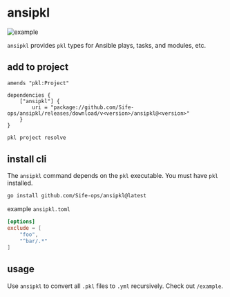 # ansipkl

![example](https://i.imgur.com/ATcJ90A.png)

`ansipkl` provides `pkl` types for Ansible plays, tasks, and modules, etc.

## add to project

```pkl
amends "pkl:Project"

dependencies {
    ["ansipkl"] { 
        uri = "package://github.com/Sife-ops/ansipkl/releases/download/v<version>/ansipkl@<version>"
    }
}
```

```bash
pkl project resolve
```

## install cli

The `ansipkl` command depends on the `pkl` executable. You must have `pkl`
installed.

```bash
go install github.com/Sife-ops/ansipkl@latest
```

example `ansipkl.toml`

```toml
[options]
exclude = [
    "foo",
    "^bar/.*"
]
```

## usage

Use `ansipkl` to convert all `.pkl` files to `.yml` recursively. Check out
`/example`.
